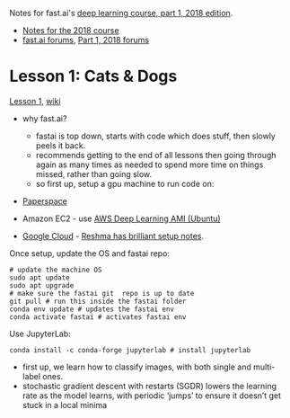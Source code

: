 Notes for fast.ai's [deep learning course, part 1, 2018 edition](http://course.fast.ai/).

- [Notes for the 2018 course](https://github.com/reshamas/fastai_deeplearn_part1)
- [fast.ai forums](http://forums.fast.ai/), [Part 1, 2018 forums](http://forums.fast.ai/c/part1-v2)

# Lesson 1: Cats & Dogs

[Lesson 1](http://course.fast.ai/lessons/lesson1.html), [wiki](http://forums.fast.ai/t/wiki-lesson-1/9398)

- why fast.ai?
  - fastai is top down, starts with code which does stuff, then slowly peels it back.
  - recommends getting to the end of all lessons then going through again as many times as needed to spend more time on things missed, rather than going slow.
  - so first up, setup a gpu machine to run code on:

- [Paperspace](https://github.com/reshamas/fastai_deeplearn_part1/blob/master/tools/paperspace.md)
- Amazon EC2 - use [AWS Deep Learning AMI (Ubuntu)](https://aws.amazon.com/marketplace/pp/B077GCH38C)
- [Google Cloud](https://medium.com/@howkhang/ultimate-guide-to-setting-up-a-google-cloud-machine-for-fast-ai-version-2-f374208be43)
[](https://github.com/reshamas/fastai_deeplearn_part1)- [Reshma has brilliant setup notes](https://github.com/reshamas/fastai_deeplearn_part1).
[](https://medium.com/@howkhang/ultimate-guide-to-setting-up-a-google-cloud-machine-for-fast-ai-version-2-f374208be43)

Once setup, update the OS and fastai repo:

```
# update the machine OS
sudo apt update
sudo apt upgrade
# make sure the fastai git  repo is up to date
git pull # run this inside the fastai folder
conda env update # updates the fastai env
conda activate fastai # activates fastai env
```

Use JupyterLab:

`conda install -c conda-forge jupyterlab # install jupyterlab`


- first up, we learn how to classify images, with both single and multi-label ones.
- stochastic gradient descent with restarts (SGDR) lowers the learning rate as the model learns, with periodic ‘jumps’ to ensure it doesn’t get stuck in a local minima


